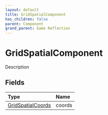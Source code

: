 ```yaml
---
layout: default
title: GridSpatialComponent
has_children: false
parent: Component
grand_parent: Game Reflection
---
```

# GridSpatialComponent
Description 

## Fields
| Type | Name |
|:-------------|:--------------|
| [GridSpatialCoords](/game-reflection/classes/grid_spatial_coords.md) | coords |
